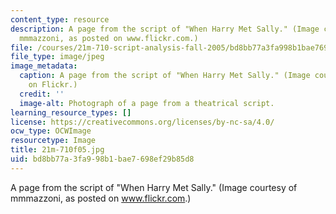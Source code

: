 ```yaml
---
content_type: resource
description: A page from the script of "When Harry Met Sally." (Image courtesy of
  mmmazzoni, as posted on www.flickr.com.)
file: /courses/21m-710-script-analysis-fall-2005/bd8bb77a3fa998b1bae7698ef29b85d8_21m-710f05.jpg
file_type: image/jpeg
image_metadata:
  caption: A page from the script of "When Harry Met Sally." (Image courtesy of [mmmazzoni](http://www.flickr.com/people/mmmazzoni)
    on Flickr.)
  credit: ''
  image-alt: Photograph of a page from a theatrical script.
learning_resource_types: []
license: https://creativecommons.org/licenses/by-nc-sa/4.0/
ocw_type: OCWImage
resourcetype: Image
title: 21m-710f05.jpg
uid: bd8bb77a-3fa9-98b1-bae7-698ef29b85d8
---
```

A page from the script of "When Harry Met Sally." (Image courtesy of mmmazzoni, as posted on www.flickr.com.)